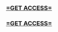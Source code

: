 <h3><strong><a href="https://www.google.com/url?q=https%3A%2F%2Fappbitly.com%2FRqgEd">=GET ACCESS=</a></strong></h3>

<h3><strong><a href="https://www.google.com/url?q=https%3A%2F%2Fappbitly.com%2FRqgEd">=GET ACCESS=</a></strong></h3>
